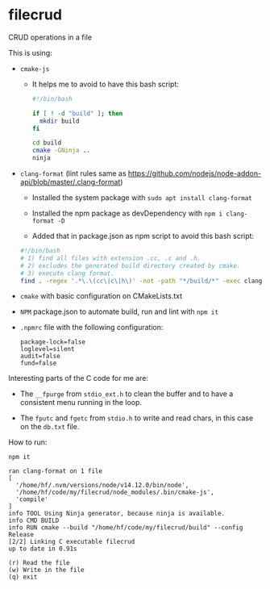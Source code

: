 # filecrud
CRUD operations in a file

This is using:

- `cmake-js`

  - It helps me to avoid to have this bash script:
    ```bash
    #!/bin/bash

    if [ ! -d "build" ]; then
      mkdir build
    fi

    cd build
    cmake -GNinja ..
    ninja
    ```

- `clang-format` (lint rules same as https://github.com/nodejs/node-addon-api/blob/master/.clang-format)

  - Installed the system package with `sudo apt install clang-format`

  - Installed the npm package as devDependency with `npm i clang-format -D`

  - Added that in package.json as npm script to avoid this bash script:
  ```bash
  #!/bin/bash
  # 1) find all files with extension .cc, .c and .h.
  # 2) excludes the generated build directory created by cmake.
  # 3) execute clang format.
  find . -regex '.*\.\(cc\|c\|h\)' -not -path "*/build/*" -exec clang-format -style=file -i {} \;
  ```
- `cmake` with basic configuration on CMakeLists.txt

- `NPM` package.json to automate build, run and lint with `npm it`

- `.npmrc` file with the following configuration:
  ```
  package-lock=false
  loglevel=silent
  audit=false
  fund=false
  ```

Interesting parts of the C code for me are:

- The `__fpurge` from `stdio_ext.h` to clean the
buffer and to have a consistent menu running in the loop.

- The `fputc` and `fgetc` from `stdio.h` to write and read chars, in this 
case on the `db.txt` file.

How to run:

```console
npm it
```

```console
ran clang-format on 1 file
[
  '/home/hf/.nvm/versions/node/v14.12.0/bin/node',
  '/home/hf/code/my/filecrud/node_modules/.bin/cmake-js',
  'compile'
]
info TOOL Using Ninja generator, because ninja is available.
info CMD BUILD
info RUN cmake --build "/home/hf/code/my/filecrud/build" --config Release
[2/2] Linking C executable filecrud
up to date in 0.91s

(r) Read the file
(w) Write in the file
(q) exit
```
